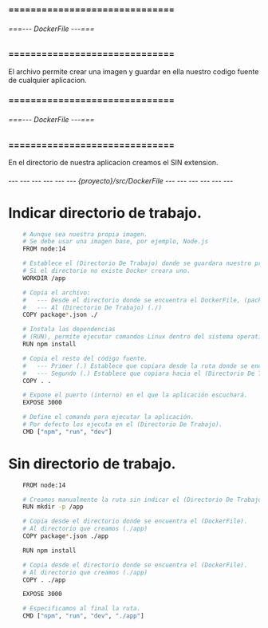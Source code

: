 ### ============================== ###
###### ===--- DockerFile ---=== ######
### ============================== ###

El archivo [](DockerFile) permite crear una imagen y guardar en ella nuestro codigo 
fuente de cualquier aplicacion.

### ============================== ###
###### ===--- DockerFile ---=== ######
### ============================== ###

En el directorio de nuestra aplicacion creamos el [](DockerFile) SIN extension.

###### --- --- --- --- --- --- {proyecto}/src/DockerFile --- --- --- --- --- --- ######

# Indicar directorio de trabajo.

```sh
	# Aunque sea nuestra propia imagen.
	# Se debe usar una imagen base, por ejemplo, Node.js
	FROM node:14

	# Establece el (Directorio De Trabajo) donde se guardara nuestro proyecto.
	# Si el directorio no existe Docker creara uno.
	WORKDIR /app

	# Copia el archivo: 
	#	--- Desde el directorio donde se encuentra el DockerFile, (package.json) y (package-lock.json).
	#	--- Al (Directorio De Trabajo) (./)
	COPY package*.json ./

	# Instala las dependencias
	# (RUN), permite ejecutar comandos Linux dentro del sistema operativo de la imagen.
	RUN npm install

	# Copia el resto del código fuente.
	# 	--- Primer (.) Establece que copiara desde la ruta donde se encuentra el [DockerFile] en adelante.
	#	--- Segundo (.) Establece que copiara hacia el (Directorio De Trabajo) [/app] en adelante
	COPY . .

	# Expone el puerto (interno) en el que la aplicación escuchará.
	EXPOSE 3000

	# Define el comando para ejecutar la aplicación.
	# Por defecto los ejecuta en el (Directorio De Trabajo).
	CMD ["npm", "run", "dev"]
```

# Sin directorio de trabajo.

```sh
	FROM node:14

	# Creamos manualmente la ruta sin indicar el (Directorio De Trabajo).
	RUN mkdir -p /app

	# Copia desde el directorio donde se encuentra el (DockerFile).
	# Al directorio que creamos (./app)
	COPY package*.json ./app

	RUN npm install

	# Copia desde el directorio donde se encuentra el (DockerFile).
	# Al directorio que creamos (./app)
	COPY . ./app

	EXPOSE 3000

	# Especificamos al final la ruta.
	CMD ["npm", "run", "dev", "./app"]
```
